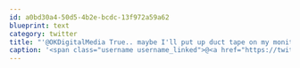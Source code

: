 ```yaml
---
id: a0bd30a4-50d5-4b2e-bcdc-13f972a59a62
blueprint: text
category: twitter
title: "'@OKDigitalMedia True.. maybe I'll put up duct tape on my monitor."
caption: '<span class="username username_linked">@<a href="https://twitter.com/OKDigitalMedia" title="John Thiessen">OKDigitalMedia</a></span> True.. maybe I''ll put up duct tape on my monitor.'
---
```

